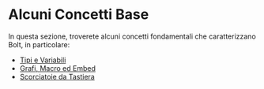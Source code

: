 # Alcuni Concetti Base

In questa sezione, troverete alcuni concetti fondamentali che caratterizzano Bolt, in particolare:

* [Tipi e Variabili](tipi-e-variabili.md)
* [Grafi, Macro ed Embed](grafi-macro-ed-embed.md)
* [Scorciatoie da Tastiera](scorciatoie-da-tastiera.md)



